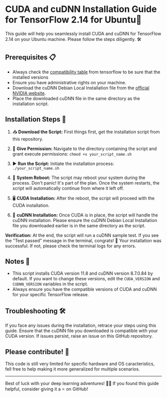 # CUDA and cuDNN Installation Guide for TensorFlow 2.14 for Ubuntu🚀
This guide will help you seamlessly install CUDA and cuDNN for TensorFlow 2.14 on your Ubuntu machine. Please follow the steps diligently. 🛠️

## Prerequisites 📋
- Always check the [compatibility table](https://www.tensorflow.org/install/source#gpu) from tensorflow to be sure that the installed versions
- Ensure you have administrative rights on your machine.
- Download the cuDNN Debian Local Installation file from the [official NVIDIA website](https://developer.nvidia.com/cudnn).
- Place the downloaded cuDNN file in the same directory as the installation script.

## Installation Steps 📜
1. 📥 **Download the Script:** First things first, get the installation script from this repository.

2. 🔐 **Give Permission:** Navigate to the directory containing the script and grant execute permissions: `chmod +x your_script_name.sh`

3. ▶️ **Run the Script:** Initiate the installation process: `./your_script_name.sh`

4. 🔄 **System Reboot:** The script may reboot your system during the process. Don't panic! It's part of the plan. Once the system restarts, the script will automatically continue from where it left off.

5. 🖥️ **CUDA Installation:** After the reboot, the script will proceed with the CUDA installation.

6. 🧠 **cuDNN Installation:** Once CUDA is in place, the script will handle the cuDNN installation. Please ensure the cuDNN Debian Local Installation file you downloaded earlier is in the same directory as the script.

**Verification:** At the end, the script will run a cuDNN sample test. If you see the "Test passed" message in the terminal, congrats! 🎉 Your installation was successful. If not, please check the terminal logs for any errors.

## Notes 📌
- This script installs CUDA version 11.8 and cuDNN version 8.7.0.84 by default. If you want to change these versions, edit the `CUDA_VERSION` and `CUDNN_VERSION` variables in the script.
- Always ensure you have the compatible versions of CUDA and cuDNN for your specific TensorFlow release.

## Troubleshooting 🛠️
If you face any issues during the installation, retrace your steps using this guide. Ensure that the cuDNN file you downloaded is compatible with your CUDA version. If issues persist, raise an issue on this GitHub repository.

##  Please contribute! 🤝
This code is still very limited for specific hardware and OS caracteristics, fell free to help making it more generalized for multiple scenarios.

---

Best of luck with your deep learning adventures! 🤖🚀 If you found this guide helpful, consider giving it a ⭐ on GitHub!
